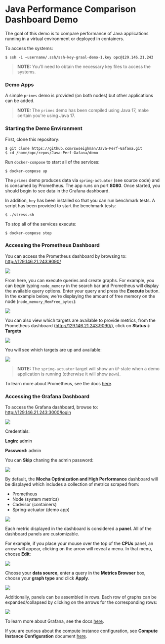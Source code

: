 
# Java Performance Comparison Dashboard Demo

The goal of this demo is to compare performance of Java applications running in a virtual environment or deployed in containers.  

To access the systems:
```
$ ssh -i ~username/.ssh/ssh-key-graal-demo-1.key opc@129.146.21.243
```

> **NOTE:** You'll need to obtain the necessary key files to access the systems.

### Demo Apps

A simple `primes` demo is provided (on both nodes) but other applications can be added.

> **NOTE:** 
> The `primes` demo has been compiled using Java 17, make certain you're using Java 17.


### Starting the Demo Environment

First, clone this repository:

```
$ git clone https://github.com/swseighman/Java-Perf-Gafana.git
$ cd /home/opc/repos/Java-Perf-Gafana/demo
```

Run `docker-compose` to start all of the services:

```
$ docker-compose up
```

The `primes` demo produces data via `spring-actuator` (see source code) and is consumed by Prometheus. The app runs on port **8080**. Once started, you should begin to see data in the Grafana dashboard.

In addition, `hey` has been installed so that you can run benchmark tests. A script has been provided to start the benchmark tests: 

```
$ ./stress.sh
```

To stop all of the services execute:

```
$ docker-compose stop
```

### Accessing the Prometheus Dashboard

You can access the Prometheus dashboard by browsing to: http://129.146.21.243:9090/

![](images/dashboard-8.png)

From here, you can execute queries and create graphs.  For example, you can begin typing `node_memory` in the search bar and Prometheus will display the available query options. Enter your query and press the **Execute** button.  In the example below, we're displaying the amount of free memory on the node (`node_memory_MemFree_bytes`):

![](images/dashboard-11.png)

You can also view which targets are available to provide metrics, from the Prometheus dashboard (http://129.146.21.243:9090/), click on **Status-> Targets**

![](images/dashboard-9.png)

You will see which targets are up and available:

![](images/dashboard-7.png)

> **NOTE:** The `spring-actuator` target will show an `UP` state when a demo application is running (otherwise it will show `Down`).

To learn more about Prometheus, see the docs [here](https://prometheus.io/docs/introduction/overview/).

### Accessing the Grafana Dashboard

To access the Grafana dashboard, browse to: http://129.146.21.243:3000/login

![](//wsl$/Fedora34/home/sseighma/code/graalvm/java-perf/Java-Perf-Gafana/images/mocha-dashboard-6.png)

Credentials:

**Login:** admin

**Password:** admin

You can **Skip** chaning the admin password:

![](images/mocha-dashboard-5.png)

By default, the **Mocha Optimization and High Performance** dashboard will be displayed which includes a collection of metrics scraped from:

* Prometheus
* Node (system metrics)
* Cadvisor (containers)
* Spring-actuator (demo app)

![](images/mocha-dashboard-1.png)

Each metric displayed in the dashboard is considered a **panel**. All of the dashboard panels are customizable. 

For example, if you place your mouse over the top of the **CPUs** panel, an arrow will appear, clicking on the arrow will reveal a menu.  In that menu, choose **Edit**:

![](images/mocha-dashboard-2.png)

Choose your **data source**, enter a query in the **Metrics Browser** box, choose your **graph type** and click **Apply**.

![](images/mocha-dashboard-3.png)

Additionally, panels can be assembled in rows. Each row of graphs can be expanded/collapsed by clicking on the arrows for the corresponding rows:

![](images/mocha-dashboard-4.png)

To learn more about Grafana, see the docs [here](https://grafana.com/docs/).

If you are curious about the compute instance configuration, see **Compute Instance Configuration** document [here](ComputeConfiguration.md).